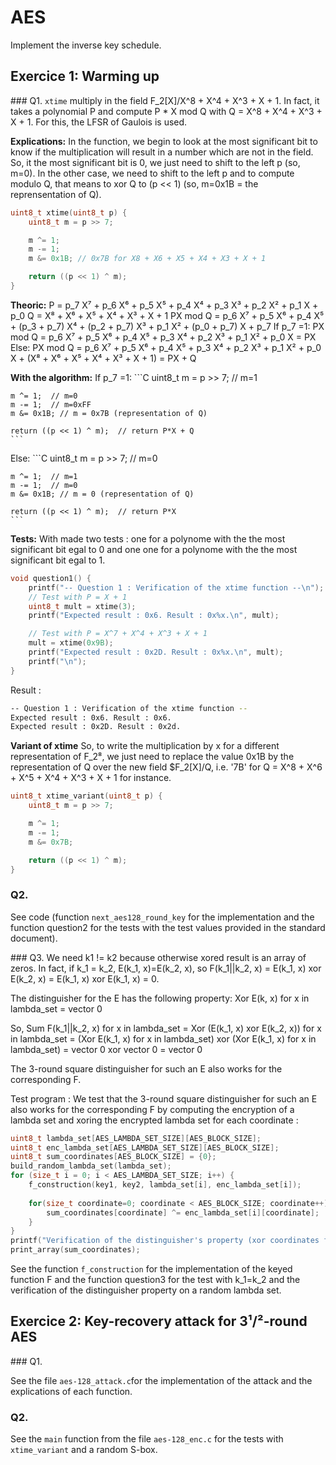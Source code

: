 # AES

Implement the inverse key schedule.

## Exercice 1: Warming up

### Q1.
`xtime` multiply in the field F_2[X]/X^8 + X^4 + X^3 + X + 1. In fact, it takes a polynomial P and compute P * X mod Q with Q = X^8 + X^4 + X^3 + X + 1. For this, the LFSR of Gaulois is used.

**Explications:**
In the function, we begin to look at the most significant bit to know if the multiplication will result in a number which are not in the field.
So, it the most significant bit is 0, we just need to shift to the left p (so, m=0). In the other case, we need to shift to the left p and to compute modulo Q, that means to xor Q to (p << 1) (so, m=0x1B = the reprensentation of Q).

```C
uint8_t xtime(uint8_t p) {
	uint8_t m = p >> 7;

	m ^= 1;
	m -= 1;
	m &= 0x1B; // 0x7B for X8 + X6 + X5 + X4 + X3 + X + 1

	return ((p << 1) ^ m);
}
```

**Theoric:**
P = p_7 X⁷ + p_6 X⁶ + p_5 X⁵ + p_4 X⁴ + p_3 X³ + p_2 X² + p_1 X + p_0
Q = X⁸ + X⁶ + X⁵ + X⁴ + X³ + X + 1
PX mod Q = p_6 X⁷ + p_5 X⁶ + p_4 X⁵ + (p_3 + p_7) X⁴ + (p_2 + p_7) X³ + p_1 X² + (p_0 + p_7) X + p_7
If p_7 =1:
    PX mod Q = p_6 X⁷ + p_5 X⁶ + p_4 X⁵ + p_3 X⁴ + p_2 X³ + p_1 X² + p_0 X = PX
Else:
    PX mod Q = p_6 X⁷ + p_5 X⁶ + p_4 X⁵ + p_3 X⁴ + p_2 X³ + p_1 X² + p_0 X + (X⁸ + X⁶ + X⁵ + X⁴ + X³ + X + 1) = PX + Q

**With the algorithm:**
If p_7 =1:
    ```C
    uint8_t m = p >> 7;  // m=1

	m ^= 1;  // m=0
	m -= 1;  // m=0xFF
	m &= 0x1B; // m = 0x7B (representation of Q)

	return ((p << 1) ^ m);  // return P*X + Q
    ```
Else:
    ```C
    uint8_t m = p >> 7;  // m=0

	m ^= 1;  // m=1
	m -= 1;  // m=0
	m &= 0x1B; // m = 0 (representation of Q)

	return ((p << 1) ^ m);  // return P*X
    ```

**Tests:**
With made two tests : one for a polynome with the the most significant bit egal to 0 and one one for a polynome with the the most significant bit egal to 1.

```C
void question1() {
	printf("-- Question 1 : Verification of the xtime function --\n");
	// Test with P = X + 1
	uint8_t mult = xtime(3);
	printf("Expected result : 0x6. Result : 0x%x.\n", mult);

	// Test with P = X^7 + X^4 + X^3 + X + 1
	mult = xtime(0x9B);
	printf("Expected result : 0x2D. Result : 0x%x.\n", mult);	
	printf("\n");
}
```

Result :
```bash
-- Question 1 : Verification of the xtime function --
Expected result : 0x6. Result : 0x6.
Expected result : 0x2D. Result : 0x2d.
```

**Variant of xtime**
So, to write the multiplication by x for a different representation of F_2⁸, we just need to replace the value 0x1B by the representation of Q over the new field $F_2[X]/Q, i.e. '7B' for Q = X^8 + X^6 + X^5 + X^4 + X^3 + X + 1 for instance.

```C
uint8_t xtime_variant(uint8_t p) {
	uint8_t m = p >> 7;

	m ^= 1;
	m -= 1;
	m &= 0x7B;

	return ((p << 1) ^ m);
}
```

### Q2.
See code (function `next_aes128_round_key` for the implementation and the function question2 for the tests with the test values provided in the standard document).

### Q3.
We need k1 != k2 because otherwise xored result is an array of zeros. In fact, if k_1 = k_2, E(k_1, x)=E(k_2, x), so F(k_1||k_2, x) = E(k_1, x) xor E(k_2, x) = E(k_1, x) xor E(k_1, x) = 0.

The distinguisher for the E has the following property:
Xor E(k, x) for x in lambda_set = vector 0

So, Sum F(k_1||k_2, x) for x in lambda_set = Xor (E(k_1, x) xor E(k_2, x)) for x in lambda_set
        = (Xor E(k_1, x) for x in lambda_set) xor (Xor E(k_1, x) for x in lambda_set)
        = vector 0 xor vector 0
        = vector 0

The 3-round square distinguisher for such an E also works for the corresponding F.


Test program :
We test that the 3-round square distinguisher for such an E also works for the corresponding F by computing the encryption of a lambda set and xoring the encrypted lambda set for each coordinate :

```C
uint8_t lambda_set[AES_LAMBDA_SET_SIZE][AES_BLOCK_SIZE];
uint8_t enc_lambda_set[AES_LAMBDA_SET_SIZE][AES_BLOCK_SIZE];
uint8_t sum_coordinates[AES_BLOCK_SIZE] = {0};
build_random_lambda_set(lambda_set);
for (size_t i = 0; i < AES_LAMBDA_SET_SIZE; i++) {
    f_construction(key1, key2, lambda_set[i], enc_lambda_set[i]);
    
    for(size_t coordinate=0; coordinate < AES_BLOCK_SIZE; coordinate++) {
        sum_coordinates[coordinate] ^= enc_lambda_set[i][coordinate];
    }
}
printf("Verification of the distinguisher's property (xor coordinates for a lambda set is the vector 0):\n");
print_array(sum_coordinates);
```

See the function `f_construction` for the implementation of the keyed function F and the function question3 for the test with k_1=k_2 and the verification of the distinguisher property on a random lambda set.


## Exercice 2: Key-recovery attack for 3¹/²-round AES

### Q1.

See the file `aes-128_attack.c`for the implementation of the attack and the explications of each function.

### Q2.

See the `main` function from the file `aes-128_enc.c` for the tests with `xtime_variant` and a random S-box.